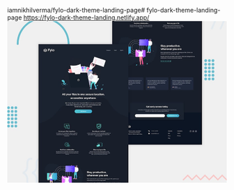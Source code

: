 iamnikhilverma/fylo-dark-theme-landing-page# fylo-dark-theme-landing-page
https://fylo-dark-theme-landing.netlify.app/
![Design preview for the Testimonials grid section coding challenge](./design/desktop-preview.jpg)
